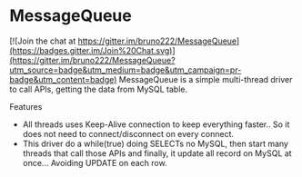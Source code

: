# MessageQueue

[![Join the chat at https://gitter.im/bruno222/MessageQueue](https://badges.gitter.im/Join%20Chat.svg)](https://gitter.im/bruno222/MessageQueue?utm_source=badge&utm_medium=badge&utm_campaign=pr-badge&utm_content=badge)
MessageQueue is a simple multi-thread driver to call APIs, getting the data from MySQL table.

Features

- All threads uses Keep-Alive connection to keep everything faster.. So it does not need to connect/disconnect on every connect.
- This driver do a while(true) doing SELECTs no MySQL, then start many threads that call those APIs and finally, it update all record on MySQL at once... Avoiding UPDATE on each row.
